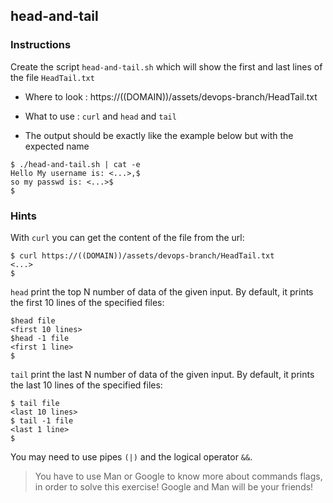 ## head-and-tail

### Instructions

Create the script `head-and-tail.sh` which will show the first and last lines of the file `HeadTail.txt`

- Where to look : https://((DOMAIN))/assets/devops-branch/HeadTail.txt

- What to use : `curl` and `head` and `tail`

- The output should be exactly like the example below but with the expected name

```console
$ ./head-and-tail.sh | cat -e
Hello My username is: <...>,$
so my passwd is: <...>$
$
```

### Hints

With `curl` you can get the content of the file from the url:

```console
$ curl https://((DOMAIN))/assets/devops-branch/HeadTail.txt
<...>
$
```

`head` print the top N number of data of the given input. By default, it prints the first 10 lines of the specified files:

```console
$head file
<first 10 lines>
$head -1 file
<first 1 line>
$
```

`tail` print the last N number of data of the given input. By default, it prints the last 10 lines of the specified files:

```console
$ tail file
<last 10 lines>
$ tail -1 file
<last 1 line>
$
```

You may need to use pipes `(|)` and the logical operator `&&`.

> You have to use Man or Google to know more about commands flags, in order to solve this exercise!
> Google and Man will be your friends!
